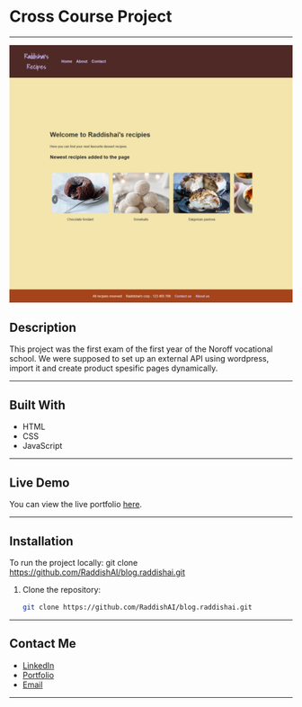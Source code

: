 # Cross Course Project

---

![Portfolio Screenshot](RaddishaisRecipes.png)

## Description
This project was the first exam of the first year of the Noroff vocational school.
We were supposed to set up an external API using wordpress, import it and create product spesific pages dynamically. 

---

## Built With
- HTML
- CSS
- JavaScript

---

## Live Demo
You can view the live portfolio [here](https://blogofraddishai.netlify.app/).

---

## Installation
To run the project locally:
git clone https://github.com/RaddishAI/blog.raddishai.git

1. Clone the repository:
   ```bash
   git clone https://github.com/RaddishAI/blog.raddishai.git

---

## Contact Me

- [LinkedIn](https://www.linkedin.com/in/petter-r%C3%B8nning-80602613a/)
- [Portfolio](https://raddishaisportfolio.netlify.app/)
- [Email](mailto:petter.arbeid@gmail.com)

---
